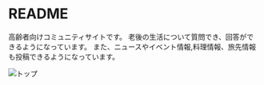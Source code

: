 # README
高齢者向けコミュニティサイトです。
老後の生活について質問でき、回答ができるようになっています。
また、ニュースやイベント情報,料理情報、旅先情報も投稿できるようになっています。


![トップ](https://user-images.githubusercontent.com/90837337/155869092-e147f2af-a075-4636-bdd1-5357f6d95edb.jpeg)
